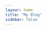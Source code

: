```yaml
---
layour: home
title: "My Blog"
sidebar: false
---
```

<script setup>
  import Hero from './components/Hero.vue'
  import ArticleCard from './components/ArticleCard.vue'

  import data from '../data.json' 
</script>

<Hero name="Nemo" subtitle="Welcome to my blog. This one is built with Vitepress and Vue.js. Vitepress is super cool." />


<div v-for="(article, index) in data" :key="index">
  <ArticleCard :title="article.title" :excerpt="article.excerpt" :image="article.image" :author="article.Author" :href="article.path" :date="article.date" />
</div>